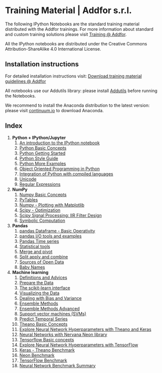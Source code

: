 # Training Material | Addfor s.r.l.

The following IPython Notebooks are the standard training material distributed with the Addfor trainings. For more information about standard and custom training solutions please visit [Training @ Addfor](http://www.add-for.com/solutions/training/).

All the IPython notebooks are distributed under the Creative Commons Attribution-ShareAlike 4.0 International License.

## Installation instructions

For detailed installation instructions visit: [Download training material guidelines @ Addfor](http://www.add-for.com/solutions/training/)

All notebooks use our Addutils library: please install [Addutils](https://dl.dropboxusercontent.com/u/3172021/Addutils.zip) before running the Notebooks.

We recommend to install the Anaconda distribution to the latest version: please visit [continuum.io](https://www.continuum.io/downloads) to download Anaconda.

## Index

1. **Python + IPython/Jupyter**
    1. [An introduction to the IPython notebook](http://nbviewer.ipython.org/github/addfor/tutorials/blob/master/python-ipython/py01v04_ipython_notebook_introduction.ipynb)
    1. [Python Basic Concepts](http://nbviewer.ipython.org/github/addfor/tutorials/blob/master/python-ipython/py02v04_python_basics.ipynb)
    1. [Python Getting Started](http://nbviewer.ipython.org/github/addfor/tutorials/blob/master/python-ipython/py03v04_python_getting_started.ipynb)
    1. [Python Style Guide](http://nbviewer.ipython.org/github/addfor/tutorials/blob/master/python-ipython/py04v04_python_style_guide.ipynb)
    1. [Python More Examples](http://nbviewer.ipython.org/github/addfor/tutorials/blob/master/python-ipython/py05v04_python_more_examples.ipynb)
    1. [Object Oriented Programming in Python](http://nbviewer.ipython.org/github/addfor/tutorials/blob/master/python-ipython/py06v04_python_object_oriented.ipynb)
    1. [Integration of Python with compiled languages](http://nbviewer.ipython.org/github/addfor/tutorials/blob/master/python-ipython/py07v04_python_speed-up_with_C.ipynb)
    1. [Unicode](http://nbviewer.ipython.org/github/addfor/tutorials/blob/master/python-ipython/py08v04_Unicode.ipynb)
    1. [Regular Expressions](http://nbviewer.ipython.org/github/addfor/tutorials/blob/master/python-ipython/py09v04_python_regular_expressions.ipynb)
1. **NumPy**
    1. [Numpy Basic Concepts](http://nbviewer.ipython.org/github/addfor/tutorials/blob/master/numpy/np01v04_numpy_basics.ipynb)
    1. [PyTables](http://nbviewer.ipython.org/github/addfor/tutorials/blob/master/numpy/np02v04_numpy_PyTables.ipynb)
    1. [Numpy - Plotting with Matplotlib](http://nbviewer.ipython.org/github/addfor/tutorials/blob/master/numpy/np03v04_numpy_plotting.ipynb)
    1. [Scipy - Optimization](http://nbviewer.ipython.org/github/addfor/tutorials/blob/master/numpy/np04v04_scipy_optimization.ipynb)
    1. [Scipy Signal Processing: IIR Filter Design](http://nbviewer.ipython.org/github/addfor/tutorials/blob/master/numpy/np05v04_scipy_sig_processing_IIRfilter_design.ipynb)
    1. [Symbolic Computation](http://nbviewer.ipython.org/github/addfor/tutorials/blob/master/numpy/np06v04_Symbolic_Computation.ipynb)
1. **Pandas**
    1. [pandas Dataframe - Basic Operativity](http://nbviewer.ipython.org/github/addfor/tutorials/blob/master/pandas/pd01v04_basic_data_operativity.ipynb)
    1. [pandas I/O tools and examples](http://nbviewer.ipython.org/github/addfor/tutorials/blob/master/pandas/pd02v04_input_output.ipynb)
    1. [Pandas Time series](http://nbviewer.ipython.org/github/addfor/tutorials/blob/master/pandas/pd03v04_time_series.ipynb)
    1. [Statistical tools](http://nbviewer.ipython.org/github/addfor/tutorials/blob/master/pandas/pd04v04_statistical_tools.ipynb)
    1. [Merge and pivot](http://nbviewer.ipython.org/github/addfor/tutorials/blob/master/pandas/pd05v04_data_organization.ipynb)
    1. [Split apply and combine](http://nbviewer.ipython.org/github/addfor/tutorials/blob/master/pandas/pd06v04_advanced_data_management.ipynb)
    1. [Sources of Open Data](http://nbviewer.ipython.org/github/addfor/tutorials/blob/master/pandas/pd07v04_open_data.ipynb)
    1. [Baby Names](http://nbviewer.ipython.org/github/addfor/tutorials/blob/master/pandas/pd08v04_babynames.ipynb)
1. **Machine learning**
    1. [Definitions and Advices](http://nbviewer.ipython.org/github/addfor/tutorials/blob/master/machine_learning/ml00v04_definitions.ipynb)
    1. [Prepare the Data](http://nbviewer.ipython.org/github/addfor/tutorials/blob/master/machine_learning/ml01v04_prepare_the_data.ipynb)
    1. [The scikit-learn interface](http://nbviewer.ipython.org/github/addfor/tutorials/blob/master/machine_learning/ml02v04_the_scikit-learn_interface.ipynb)
    1. [Visualizing the Data](http://nbviewer.ipython.org/github/addfor/tutorials/blob/master/machine_learning/ml03v04_visualizing_the_data.ipynb)
    1. [Dealing with Bias and Variance](http://nbviewer.ipython.org/github/addfor/tutorials/blob/master/machine_learning/ml04v04_dealing_with_bias_and_variance.ipynb)
    1. [Ensemble Methods](http://nbviewer.ipython.org/github/addfor/tutorials/blob/master/machine_learning/ml05v04_ensemble_methods.ipynb)
    1. [Ensemble Methods Advanced](http://nbviewer.ipython.org/github/addfor/tutorials/blob/master/machine_learning/ml06v04_ensemble_methods_advanced.ipynb)
    1. [Support vector machines (SVMs)](http://nbviewer.ipython.org/github/addfor/tutorials/blob/master/machine_learning/ml13v04_support_vector_machines.ipynb)
    1. [Predict Temporal Series](http://nbviewer.ipython.org/github/addfor/tutorials/blob/master/machine_learning/ml15v04_predict_temporal_series.ipynb)
    1. [Theano Basic Concepts](http://nbviewer.ipython.org/github/addfor/tutorials/blob/master/machine_learning/ml20v04_theano_basics.ipynb)
    1. [Explore Neural Network Hyperparameters with Theano and Keras](http://nbviewer.ipython.org/github/addfor/tutorials/blob/master/machine_learning/ml21v04_theano_NN_explore_hyperparameters.ipynb)
    1. [Neural Networks with Nervana Neon library](http://nbviewer.ipython.org/github/addfor/tutorials/blob/master/machine_learning/ml23v04_neon_NN_basics_and_hyperparameters-py27.ipynb)
    1. [Tensorflow Basic concepts](http://nbviewer.ipython.org/github/addfor/tutorials/blob/master/machine_learning/ml25v04_tensorflow_basics.ipynb)
    1. [Explore Neural Network Hyperparameters with TensorFlow](http://nbviewer.ipython.org/github/addfor/tutorials/blob/master/machine_learning/ml26v04_tensorflow_NN_explore_hyperparameters.ipynb)
    1. [Keras - Theano Benchmark](http://nbviewer.ipython.org/github/addfor/tutorials/blob/master/machine_learning/ml30v04_Keras_NN_test.ipynb)
    1. [Neon Benchmark](http://nbviewer.ipython.org/github/addfor/tutorials/blob/master/machine_learning/ml31v04_Neon_NN_test-py27.ipynb)
    1. [TensorFlow Benchmark](http://nbviewer.ipython.org/github/addfor/tutorials/blob/master/machine_learning/ml32v04_TensorFlow_NN_test.ipynb)
    1. [Neural Network Benchmark Summary](http://nbviewer.ipython.org/github/addfor/tutorials/blob/master/machine_learning/ml33v04_NN_benchmark.ipynb)